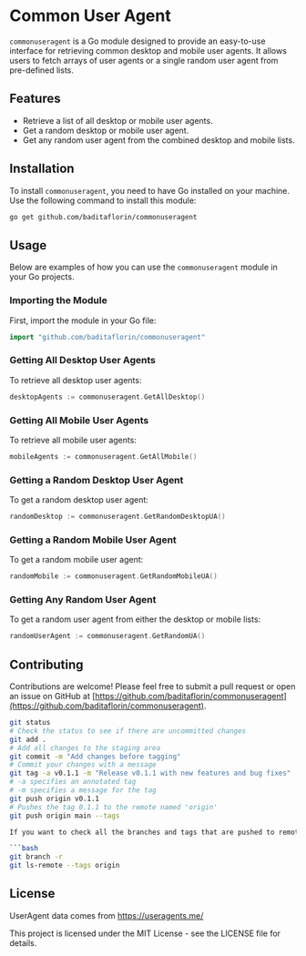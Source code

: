 # Common User Agent

`commonuseragent` is a Go module designed to provide an easy-to-use interface for retrieving common desktop and mobile user agents. It allows users to fetch arrays of user agents or a single random user agent from pre-defined lists.

## Features

- Retrieve a list of all desktop or mobile user agents.
- Get a random desktop or mobile user agent.
- Get any random user agent from the combined desktop and mobile lists.

## Installation

To install `commonuseragent`, you need to have Go installed on your machine. Use the following command to install this module:

```bash
go get github.com/baditaflorin/commonuseragent
```

## Usage

Below are examples of how you can use the `commonuseragent` module in your Go projects.

### Importing the Module

First, import the module in your Go file:

```go
import "github.com/baditaflorin/commonuseragent"
```

### Getting All Desktop User Agents

To retrieve all desktop user agents:

```go
desktopAgents := commonuseragent.GetAllDesktop()
```

### Getting All Mobile User Agents

To retrieve all mobile user agents:

```go
mobileAgents := commonuseragent.GetAllMobile()
```

### Getting a Random Desktop User Agent

To get a random desktop user agent:

```go
randomDesktop := commonuseragent.GetRandomDesktopUA()
```

### Getting a Random Mobile User Agent

To get a random mobile user agent:

```go
randomMobile := commonuseragent.GetRandomMobileUA()
```

### Getting Any Random User Agent

To get a random user agent from either the desktop or mobile lists:

```go
randomUserAgent := commonuseragent.GetRandomUA()
```

## Contributing

Contributions are welcome! Please feel free to submit a pull request or open an issue on GitHub at [https://github.com/baditaflorin/commonuseragent](https://github.com/baditaflorin/commonuseragent).

```bash
git status
# Check the status to see if there are uncommitted changes
git add .
# Add all changes to the staging area
git commit -m "Add changes before tagging"
# Commit your changes with a message
git tag -a v0.1.1 -m "Release v0.1.1 with new features and bug fixes"
# -a specifies an annotated tag
# -m specifies a message for the tag
git push origin v0.1.1
# Pushes the tag 0.1.1 to the remote named 'origin'
git push origin main --tags

If you want to check all the branches and tags that are pushed to remote:

```bash
git branch -r
git ls-remote --tags origin
```

## License

UserAgent data comes from https://useragents.me/

This project is licensed under the MIT License - see the LICENSE file for details.
